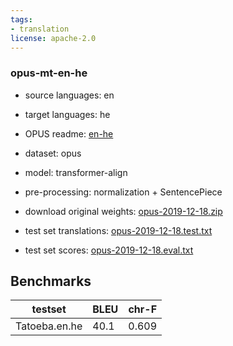 ```yaml
---
tags:
- translation
license: apache-2.0
---
```


### opus-mt-en-he

* source languages: en
* target languages: he
*  OPUS readme: [en-he](https://github.com/Helsinki-NLP/OPUS-MT-train/blob/master/models/en-he/README.md)

*  dataset: opus
* model: transformer-align
* pre-processing: normalization + SentencePiece
* download original weights: [opus-2019-12-18.zip](https://object.pouta.csc.fi/OPUS-MT-models/en-he/opus-2019-12-18.zip)
* test set translations: [opus-2019-12-18.test.txt](https://object.pouta.csc.fi/OPUS-MT-models/en-he/opus-2019-12-18.test.txt)
* test set scores: [opus-2019-12-18.eval.txt](https://object.pouta.csc.fi/OPUS-MT-models/en-he/opus-2019-12-18.eval.txt)

## Benchmarks

| testset               | BLEU  | chr-F |
|-----------------------|-------|-------|
| Tatoeba.en.he 	| 40.1 	| 0.609 |

